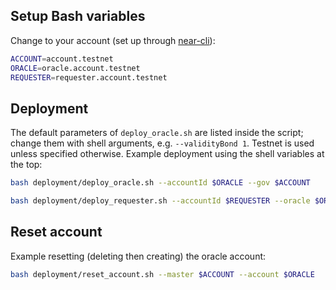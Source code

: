 ## Setup Bash variables

Change to your account (set up through [near-cli](https://docs.near.org/docs/tools/near-cli)):

```bash
ACCOUNT=account.testnet
ORACLE=oracle.account.testnet
REQUESTER=requester.account.testnet
```

## Deployment

The default parameters of `deploy_oracle.sh` are listed inside the script; change them with shell arguments, e.g. `--validityBond 1`. Testnet is used unless specified otherwise. Example deployment using the shell variables at the top:

```bash
bash deployment/deploy_oracle.sh --accountId $ORACLE --gov $ACCOUNT

bash deployment/deploy_requester.sh --accountId $REQUESTER --oracle $ORACLE
```

## Reset account

Example resetting (deleting then creating) the oracle account:

```bash
bash deployment/reset_account.sh --master $ACCOUNT --account $ORACLE
```
